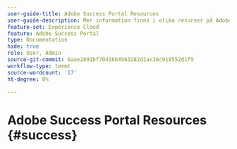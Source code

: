 ```yaml
---
user-guide-title: Adobe Success Portal Resources
user-guide-description: Mer information finns i olika resurser på Adobe Success Portal.
feature-set: Experience Cloud
feature: Adobe Success Portal
type: Documentation
hide: true
role: User, Admin
source-git-commit: 6aae2891bf70416b4563282d1ac38c918552d1f9
workflow-type: tm+mt
source-wordcount: '17'
ht-degree: 0%

---
```



# Adobe Success Portal Resources {#success}

